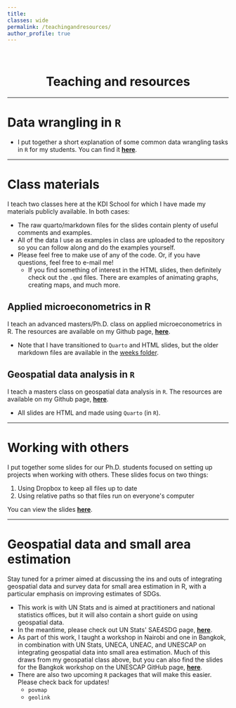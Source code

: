 ```yaml
---
title: 
classes: wide
permalink: /teachingandresources/
author_profile: true
---
```

<br/> 


# <center> Teaching and resources </center>
- - -


# Data wrangling in `R`

- I put together a short explanation of some common data wrangling tasks in `R` for my students. You can find it [**here**](https://joshmerfeld.github.io/rintro/datawrangling.html).

- - -

# Class materials

I teach two classes here at the KDI School for which I have made my materials publicly available. In both cases:

- The raw quarto/markdown files for the slides contain plenty of useful comments and examples.
- All of the data I use as examples in class are uploaded to the repository so you can follow along and do the examples yourself.
- Please feel free to make use of any of the code. Or, if you have questions, feel free to e-mail me!
  - If you find something of interest in the HTML slides, then definitely check out the `.qmd` files. There are examples of animating graphs, creating maps, and much more.

## Applied microeconometrics in R

I teach an advanced masters/Ph.D. class on applied microeconometrics in R. The resources are available on my Github page, [**here**](https://github.com/JoshMerfeld/applied-microeconometrics).

- Note that I have transitioned to `Quarto` and HTML slides, but the older markdown files are available in the [weeks folder](https://github.com/JoshMerfeld/applied-microeconometrics/tree/main/weeks).



## Geospatial data analysis in `R`

I teach a masters class on geospatial data analysis in `R`. The resources are available on my Github page, [**here**](https://github.com/JoshMerfeld/geospatialdataR).

- All slides are HTML and made using `Quarto` (in `R`).

- - -

# Working with others

I put together some slides for our Ph.D. students focused on setting up projects when working with others. These slides focus on two things:

1. Using Dropbox to keep all files up to date
2. Using relative paths so that files run on everyone's computer

You can view the slides [**here**](https://joshmerfeld.github.io/sharedworkspaces/#1).

- - -

# Geospatial data and small area estimation

Stay tuned for a primer aimed at discussing the ins and outs of integrating geospatial data and survey data for small area estimation in R, with a particular emphasis on improving estimates of SDGs.

- This work is with UN Stats and is aimed at practitioners and national statistics offices, but it will also contain a short guide on using geospatial data. 
- In the meantime, please check out UN Stats' SAE4SDG page, [**here**](https://unstats.un.org/wiki/display/SAE4SDG/).
- As part of this work, I taught a workshop in Nairobi and one in Bangkok, in combination with UN Stats, UNECA, UNEAC, and UNESCAP on integrating geospatial data into small area estimation. 
Much of this draws from my geospatial class above, but you can also find the slides for the Bangkok workshop on the UNESCAP GitHub page, [**here**](https://github.com/ESCAP-SD/bangkokgeospatialsae).
- There are also two upcoming `R` packages that will make this easier. Please check back for updates!
  - `povmap`
  - `geolink`






